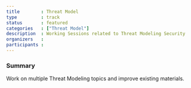 ```yaml
---
title        : Threat Model
type         : track
status       : featured
categories   : ["Threat Model"]
description  : Working Sessions related to Threat Modeling Security
organizers   : 
participants : 
---
```


### Summary

Work on multiple Threat Modeling topics and improve existing materials.

